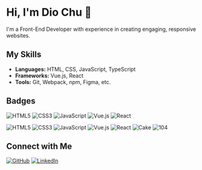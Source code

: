 # Hi, I'm Dio Chu 👋

I'm a Front-End Developer with experience in creating engaging, responsive websites.

## My Skills
- **Languages:** HTML, CSS, JavaScript, TypeScript
- **Frameworks:** Vue.js, React
- **Tools:** Git, Webpack, npm, Figma, etc.

## Badges
![HTML5](https://img.shields.io/badge/HTML5-E34F26?logo=html5&logoColor=white)
![CSS3](https://img.shields.io/badge/CSS3-1572B6?logo=css3&logoColor=white)
![JavaScript](https://img.shields.io/badge/JavaScript-F7DF1E?logo=javascript&logoColor=black)
![Vue.js](https://img.shields.io/badge/Vue.js-4FC08D?logo=vue-dot-js&logoColor=white)
![React](https://img.shields.io/badge/React-61DAFB?logo=react&logoColor=black)

![HTML5](https://img.shields.io/badge/HTML5-E34F26?style=for-the-badge&logo=html5&logoColor=white)
![CSS3](https://img.shields.io/badge/CSS3-1572B6?style=for-the-badge&logo=css3&logoColor=white)
![JavaScript](https://img.shields.io/badge/JavaScript-F7DF1E?style=for-the-badge&logo=javascript&logoColor=black)
![Vue.js](https://img.shields.io/badge/Vue.js-4FC08D?style=for-the-badge&logo=vue-dot-js&logoColor=white)
![React](https://img.shields.io/badge/React-61DAFB?style=for-the-badge&logo=react&logoColor=black)
![Cake](https://img.shields.io/badge/Cake-EA4C89?style=for-the-badge&logo=cakephp&logoColor=white)
![104](https://img.shields.io/badge/104-FF6600?style=for-the-badge&logo=104&logoColor=white)


## Connect with Me
[![GitHub](https://img.shields.io/badge/GitHub-000?logo=github&logoColor=white)](https://github.com/dio-chu)
[![LinkedIn](https://img.shields.io/badge/LinkedIn-0A66C2?logo=linkedin&logoColor=white)](https://www.linkedin.com/in/dio-chu-yimin/)
